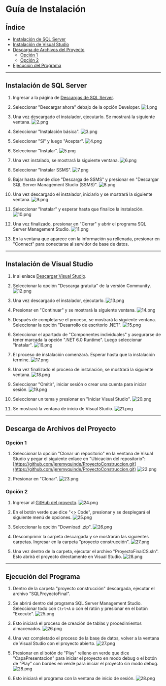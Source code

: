 # Guía de Instalación

## Índice

- [Instalación de SQL Server](#instalación-de-sql-server)
- [Instalación de Visual Studio](#instalación-de-visual-studio)
- [Descarga de Archivos del Proyecto](#descarga-de-archivos-del-proyecto)
  - [Opción 1](#opción-1)
  - [Opción 2](#opción-2)
- [Ejecución del Programa](#ejecución-del-programa)

---

## Instalación de SQL Server

1. Ingresar a la página de [Descargas de SQL Server](https://www.microsoft.com/es-es/sql-server/sql-server-downloads).
   
2. Seleccionar "Descargar ahora" debajo de la opción Developer.
   ![1.png](Documentacion/imagenes/1.png)

3. Una vez descargado el instalador, ejecutarlo. Se mostrará la siguiente ventana.
   ![2.png](Documentacion/imagenes/2.png)

4. Seleccionar "Instalación básica".
   ![3.png](Documentacion/imagenes/3.png)

5. Seleccionar "Sí" y luego "Aceptar".
   ![4.png](Documentacion/imagenes/4.png)

6. Seleccionar "Instalar".
   ![5.png](Documentacion/imagenes/5.png)

7. Una vez instalado, se mostrará la siguiente ventana.
   ![6.png](Documentacion/imagenes/6.png)

8. Seleccionar "Instalar SSMS".
   ![7.png](Documentacion/imagenes/7.png)

9. Bajar hasta donde dice "Descarga de SSMS" y presionar en "Descargar SQL Server Management Studio (SSMS)".
   ![8.png](Documentacion/imagenes/8.png)

10. Una vez descargado el instalador, iniciarlo y se mostrará la siguiente ventana.
    ![9.png](Documentacion/imagenes/9.png)

11. Seleccionar "Instalar" y esperar hasta que finalice la instalación.
    ![10.png](Documentacion/imagenes/10.png)

12. Una vez finalizado, presionar en "Cerrar" y abrir el programa SQL Server Management Studio.
    ![11.png](Documentacion/imagenes/11.png)

13. En la ventana que aparece con la información ya rellenada, presionar en "Connect" para conectarse al servidor de base de datos.

---

## Instalación de Visual Studio

1. Ir al enlace [Descargar Visual Studio](https://visualstudio.microsoft.com/es/downloads/).
   
2. Seleccionar la opción "Descarga gratuita" de la versión Community.
   ![12.png](Documentacion/imagenes/12.png)

3. Una vez descargado el instalador, ejecutarlo.
   ![13.png](Documentacion/imagenes/13.png)

4. Presionar en "Continuar" y se mostrará la siguiente ventana.
   ![14.png](Documentacion/imagenes/14.png)

5. Después de completarse el proceso, se mostrará la siguiente ventana. Seleccionar la opción "Desarrollo de escritorio .NET".
   ![15.png](Documentacion/imagenes/15.png)

6. Seleccionar el apartado de "Componentes individuales" y asegurarse de tener marcada la opción ".NET 6.0 Runtime". Luego seleccionar "Instalar".
   ![16.png](Documentacion/imagenes/16.png)

7. El proceso de instalación comenzará. Esperar hasta que la instalación termine.
   ![17.png](Documentacion/imagenes/17.png)

8. Una vez finalizado el proceso de instalación, se mostrará la siguiente ventana.
   ![18.png](Documentacion/imagenes/18.png)

9. Seleccionar "Omitir", iniciar sesión o crear una cuenta para iniciar sesión.
   ![19.png](Documentacion/imagenes/19.png)

10. Seleccionar un tema y presionar en "Iniciar Visual Studio".
    ![20.png](Documentacion/imagenes/20.png)

11. Se mostrará la ventana de inicio de Visual Studio.
    ![21.png](Documentacion/imagenes/21.png)

---

## Descarga de Archivos del Proyecto

### Opción 1

1. Seleccionar la opción "Clonar un repositorio" en la ventana de Visual Studio y pegar el siguiente enlace en "Ubicación del repositorio":
   [https://github.com/jeremyquinde/ProyectoConstruccion.git](https://github.com/jeremyquinde/ProyectoConstruccion.git)
   ![22.png](Documentacion/imagenes/22.png)

2. Presionar en "Clonar".
   ![23.png](Documentacion/imagenes/23.png)

### Opción 2

1. Ingresar al [GitHub del proyecto](https://github.com/jeremyquinde/ProyectoConstruccion).
   ![24.png](Documentacion/imagenes/24.png)

2. En el botón verde que dice "<> Code", presionar y se desplegará el siguiente menú de opciones.
   ![25.png](Documentacion/imagenes/25.png)

3. Seleccionar la opción "Download .zip".
   ![26.png](Documentacion/imagenes/26.png)

4. Descomprimir la carpeta descargada y se mostrarán las siguientes carpetas. Ingresar en la carpeta "proyecto construcción".
   ![27.png](Documentacion/imagenes/27.png)

5. Una vez dentro de la carpeta, ejecutar el archivo "ProyectoFinalCS.sln". Esto abrirá el proyecto directamente en Visual Studio.
   ![28.png](Documentacion/imagenes/28.png)

---

## Ejecución del Programa

1. Dentro de la carpeta "proyecto construcción" descargada, ejecutar el archivo "SQLProyectoFinal".
   
2. Se abrirá dentro del programa SQL Server Management Studio. Seleccionar todo con `Ctrl+A` o con el ratón y presionar en el botón "Execute".
   ![25.png](Documentacion/imagenes/25.png)

3. Esto iniciará el proceso de creación de tablas y procedimientos almacenados.
   ![26.png](Documentacion/imagenes/26.png)

4. Una vez completado el proceso de la base de datos, volver a la ventana de Visual Studio con el proyecto abierto.
   ![27.png](Documentacion/imagenes/27.png)

5. Presionar en el botón de "Play" relleno en verde que dice "CapaPresentacion" para iniciar el proyecto en modo debug o el botón de "Play" con bordes en verde para iniciar el proyecto sin modo debug.
   ![28.png](Documentacion/imagenes/28.png)

6. Esto iniciará el programa con la ventana de inicio de sesión.
   ![28.png](Documentacion/imagenes/28.png)
